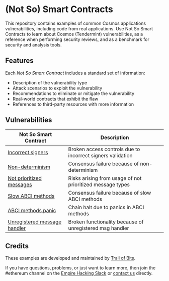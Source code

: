 # (Not So) Smart Contracts

This repository contains examples of common Cosmos applications vulnerabilities, including code from real applications. Use Not So Smart Contracts to learn about Cosmos (Tendermint) vulnerabilities, as a reference when performing security reviews, and as a benchmark for security and analysis tools.

## Features

Each _Not So Smart Contract_ includes a standard set of information:

* Description of the vulnerability type
* Attack scenarios to exploit the vulnerability
* Recommendations to eliminate or mitigate the vulnerability
* Real-world contracts that exhibit the flaw
* References to third-party resources with more information

## Vulnerabilities

| Not So Smart Contract | Description |
| --- | --- |
| [Incorrect signers](incorrect_getsigners) | Broken access controls due to incorrect signers validation |
| [Non-determinism](non_determinism) | Consensus failure because of non-determinism |
| [Not prioritized messages](messages_priority) | Risks arising from usage of not prioritized message types |
| [Slow ABCI methods](abci_fast) | Consensus failure because of slow ABCI methods |
| [ABCI methods panic](abci_panic) | Chain halt due to panics in ABCI methods |
| [Unregistered message handler](unregistered_msg_handler) | Broken functionality because of unregistered msg handler |

## Credits

These examples are developed and maintained by [Trail of Bits](https://www.trailofbits.com/).

If you have questions, problems, or just want to learn more, then join the #ethereum channel on the [Empire Hacking Slack](https://empireslacking.herokuapp.com/) or [contact us](https://www.trailofbits.com/contact/) directly.
